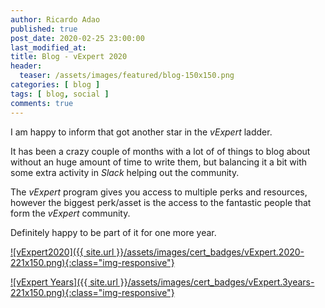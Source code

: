 ```yaml
---
author: Ricardo Adao
published: true
post_date: 2020-02-25 23:00:00
last_modified_at:
title: Blog - vExpert 2020
header:
  teaser: /assets/images/featured/blog-150x150.png
categories: [ blog ]
tags: [ blog, social ]
comments: true
---
```

I am happy to inform that got another star in the _vExpert_ ladder.

It has been a crazy couple of months with a lot of of things to blog about without an huge amount of time to write them, but balancing it a bit with some extra activity in _Slack_ helping out the community.

The _vExpert_ program gives you access to multiple perks and resources, however the biggest perk/asset is the access to the fantastic people that form the _vExpert_ community.

Definitely happy to be part of it for one more year.

[![vExpert2020]({{ site.url }}/assets/images/cert_badges/vExpert.2020-221x150.png){:class="img-responsive"}](https://vexpert.vmware.com/directory/2766)

[![vExpert Years]({{ site.url }}/assets/images/cert_badges/vExpert.3years-221x150.png){:class="img-responsive"}](https://vexpert.vmware.com/directory/2766)
